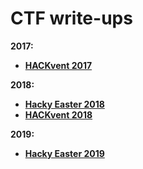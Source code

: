 # CTF write-ups

**2017:**  
* [**HACKvent 2017**](hackvent2017)

**2018:**  
 * [**Hacky Easter 2018**](hackyeaster2018)  
 * [**HACKvent 2018**](hackvent2018)

**2019:**  
 * [**Hacky Easter 2019**](hackyeaster2019)
